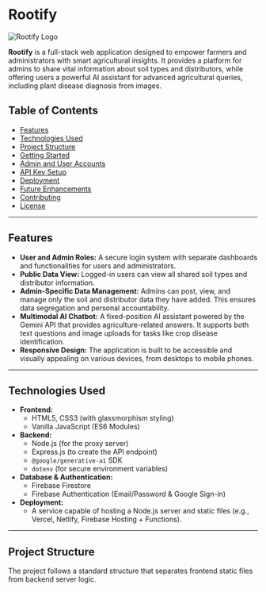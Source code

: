 # Rootify

![Rootify Logo](pic/logo.png)

**Rootify** is a full-stack web application designed to empower farmers and administrators with smart agricultural insights. It provides a platform for admins to share vital information about soil types and distributors, while offering users a powerful AI assistant for advanced agricultural queries, including plant disease diagnosis from images.

## Table of Contents

-   [Features](#features)
-   [Technologies Used](#technologies-used)
-   [Project Structure](#project-structure)
-   [Getting Started](#getting-started)
-   [Admin and User Accounts](#admin-and-user-accounts)
-   [API Key Setup](#api-key-setup)
-   [Deployment](#deployment)
-   [Future Enhancements](#future-enhancements)
-   [Contributing](#contributing)
-   [License](#license)

---

## Features

-   **User and Admin Roles:** A secure login system with separate dashboards and functionalities for users and administrators.
-   **Public Data View:** Logged-in users can view all shared soil types and distributor information.
-   **Admin-Specific Data Management:** Admins can post, view, and manage only the soil and distributor data they have added. This ensures data segregation and personal accountability.
-   **Multimodal AI Chatbot:** A fixed-position AI assistant powered by the Gemini API that provides agriculture-related answers. It supports both text questions and image uploads for tasks like crop disease identification.
-   **Responsive Design:** The application is built to be accessible and visually appealing on various devices, from desktops to mobile phones.

---

## Technologies Used

-   **Frontend:**
    -   HTML5, CSS3 (with glassmorphism styling)
    -   Vanilla JavaScript (ES6 Modules)
-   **Backend:**
    -   Node.js (for the proxy server)
    -   Express.js (to create the API endpoint)
    -   `@google/generative-ai` SDK
    -   `dotenv` (for secure environment variables)
-   **Database & Authentication:**
    -   Firebase Firestore
    -   Firebase Authentication (Email/Password & Google Sign-in)
-   **Deployment:**
    -   A service capable of hosting a Node.js server and static files (e.g., Vercel, Netlify, Firebase Hosting + Functions).

---

## Project Structure

The project follows a standard structure that separates frontend static files from backend server logic.
